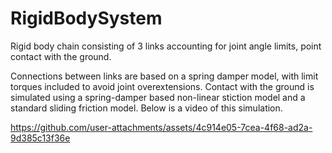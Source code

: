 # RigidBodySystem
Rigid body chain consisting of 3 links accounting for joint angle limits, point contact with the ground.


Connections between links are based on a spring damper model, with limit torques included to avoid joint overextensions. Contact with the ground is simulated using a spring-damper based non-linear stiction model and a standard sliding friction model. Below is a video of this simulation.


https://github.com/user-attachments/assets/4c914e05-7cea-4f68-ad2a-9d385c13f36e



